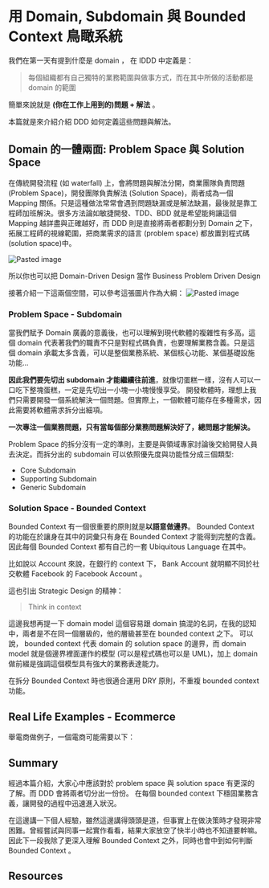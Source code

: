 # 用 Domain, Subdomain 與 Bounded Context 鳥瞰系統

我們在第一天有提到什麼是 domain ， 在 IDDD 中定義是：

> 每個組織都有自己獨特的業務範圍與做事方式，而在其中所做的活動都是 domain 的範圍

簡單來說就是 **(你在工作上用到的)問題 + 解法** 。

本篇就是來介紹介紹 DDD 如何定義這些問題與解法。

## Domain 的一體兩面: Problem Space 與 Solution Space

在傳統開發流程 (如 waterfall) 上，會將問題與解法分開，商業團隊負責問題 (Problem Space)，開發團隊負責解法 (Solution Space)，兩者成為一個 Mapping 關係。只是這種做法常常會遇到問題缺漏或是解法缺漏，最後就是靠工程師加班解決。很多方法論如敏捷開發、TDD、BDD 就是希望能夠讓這個 Mapping 越詳盡與正確越好，而 DDD 則是直接將兩者都劃分到 Domain 之下，拓展工程師的視線範圍，把商業需求的語言 (problem space) 都放置到程式碼 (solution space)中。

![Pasted image](https://dynalist.io/u/rEGOkcRbG9YnZUBneAGruNAi)

所以你也可以把 Domain-Driven Design 當作 Business Problem Driven Design

接著介紹一下這兩個空間，可以參考這張圖片作為大綱：
![Pasted image](https://dynalist.io/u/nz6c5ZVhSEibMUu093L-ke6D)

### Problem Space - Subdomain

當我們賦予 Domain 廣義的意義後，也可以理解到現代軟體的複雜性有多高。這個 domain 代表著我們的職責不只是對程式碼負責，也要理解業務含義。只是這個 domain 承載太多含義，可以是整個業務系統、某個核心功能、某個基礎設施功能...

**因此我們要先切出 subdomain 才能繼續往前進**，就像切蛋糕一樣，沒有人可以一口吃下整塊蛋糕，一定是先切出一小塊一小塊慢慢享受。
開發軟體時，理想上我們只需要開發一個系統解決一個問題。但實際上，一個軟體可能存在多種需求，因此需要將軟體需求拆分出細項。

**一次專注一個業務問題，只有當每個部分業務問題解決好了，總問題才能解決。**

Problem Space 的拆分沒有一定的準則，主要是與領域專家討論後交給開發人員去決定。而拆分出的 subdomain 可以依照優先度與功能性分成三個類型:

- Core Subdomain
- Supporting Subdomain
- Generic Subdomain

### Solution Space - Bounded Context

Bounded Context 有一個很重要的原則就是**以語意做邊界**。 Bounded Context 的功能在於讓身在其中的詞彙只有身在 Bounded Context 才能得到完整的含義。因此每個 Bounded Context 都有自己的一套 Ubiquitous Language 在其中。

比如說以 Account 來說，在銀行的 context 下， Bank Account 就明顯不同於社交軟體 Facebook 的 Facebook Account 。

這也引出 Strategic Design 的精神：

> Think in context

這邊我想再提一下 domain model 這個容易跟 domain 搞混的名詞，在我的認知中，兩者是不在同一個層級的，他的層級甚至在 bounded context 之下。
可以說， bounded context 代表 domain 的 solution space 的邊界，而 domain model 就是個邊界裡面運作的模型 (可以是程式碼也可以是 UML)，加上 domain 做前綴是強調這個模型具有強大的業務表達能力。

在拆分 Bounded Context 時也很適合運用 DRY 原則，不重複 bounded context 功能。

## Real Life Examples - Ecommerce

舉電商做例子，一個電商可能需要以下：

## Summary

經過本篇介紹，大家心中應該對於 problem space 與 solution space 有更深的了解。而 DDD 會將兩者切分出一份份。
在每個 bounded context 下穩固業務含義，讓開發的過程中迅速進入狀況。

在這邊講一下個人經驗，雖然這邊講得頭頭是道，但事實上在做決策時才發現非常困難。曾經嘗試與同事一起實作看看，結果大家放空了快半小時也不知道要幹嘛。
因此下一段我除了更深入理解 Bounded Context 之外，同時也會中到如何判斷 Bounded Context 。

## Resources
